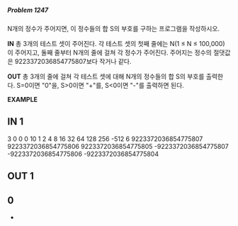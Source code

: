 #####   Problem 1247  ######
N개의 정수가 주어지면, 이 정수들의 합 S의 부호를 구하는 프로그램을 작성하시오.


 **IN** 
총 3개의 테스트 셋이 주어진다. 각 테스트 셋의 첫째 줄에는 N(1 ≤ N ≤ 100,000)이 주어지고, 둘째 줄부터 N개의 줄에 걸쳐 각 정수가 주어진다. 주어지는 정수의 절댓값은 9223372036854775807보다 작거나 같다.


 **OUT** 
총 3개의 줄에 걸쳐 각 테스트 셋에 대해 N개의 정수들의 합 S의 부호를 출력한다. S=0이면 "0"을, S>0이면 "+"를, S<0이면 "-"를 출력하면 된다.


 **EXAMPLE** 
## IN 1 ###
3
0
0
0
10
1
2
4
8
16
32
64
128
256
-512
6
9223372036854775807
9223372036854775806
9223372036854775805
-9223372036854775807
-9223372036854775806
-9223372036854775804
## OUT 1 ###
0
-
+
